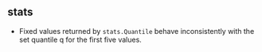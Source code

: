 

## stats

- Fixed values returned by `stats.Quantile` behave inconsistently with the set quantile q for the first five values.